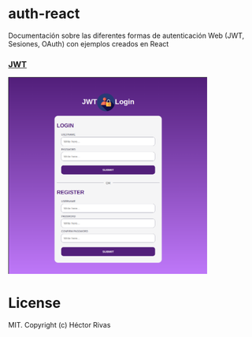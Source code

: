 # auth-react  

Documentación sobre las diferentes formas de autenticación Web (JWT, Sesiones, OAuth) con ejemplos creados en React

### [JWT](./jwt/jwt.md)

<img src="./jwt/jwt-generator/image-app.png" height="400px">

# License

MIT. Copyright (c) Héctor Rivas


